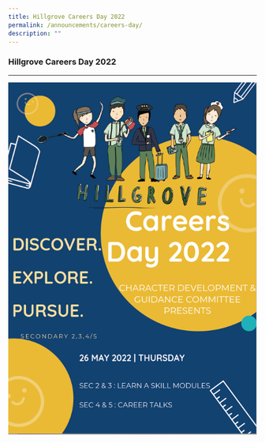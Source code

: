 ```yaml
---
title: Hillgrove Careers Day 2022
permalink: /announcements/careers-day/
description: ""
---
```

### **Hillgrove Careers Day 2022**
-----------------------------------------------------------------------------
![](/images/hillgrove%20careers%20day.png)